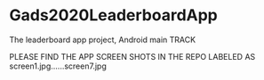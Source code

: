 # Gads2020LeaderboardApp
The leaderboard app project,  Android main TRACK

PLEASE FIND THE APP SCREEN SHOTS IN THE REPO LABELED AS screen1.jpg......screen7.jpg
